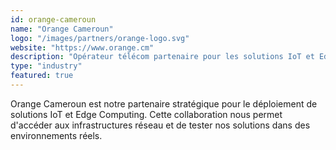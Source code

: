 ```yaml
---
id: orange-cameroun
name: "Orange Cameroun"
logo: "/images/partners/orange-logo.svg"
website: "https://www.orange.cm"
description: "Opérateur télécom partenaire pour les solutions IoT et Edge Computing"
type: "industry"
featured: true
---
```


Orange Cameroun est notre partenaire stratégique pour le déploiement de solutions IoT et Edge Computing. Cette collaboration nous permet d'accéder aux infrastructures réseau et de tester nos solutions dans des environnements réels.